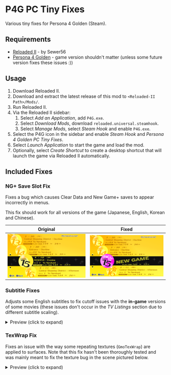 
# P4G PC Tiny Fixes

Various tiny fixes for Persona 4 Golden (Steam).

## Requirements

- [Reloaded II](https://github.com/Reloaded-Project/Reloaded-II/releases) - by Sewer56
- [Persona 4 Golden](https://store.steampowered.com/app/1113000/) - game version shouldn't matter (unless some future version fixes these issues :))

## Usage

1. Download Reloaded II.
2. Download and extract the latest release of this mod to `<Reloaded-II Path>/Mods/`.
3. Run Reloaded II.
4. Via the Reloaded II sidebar:
    1. Select *Add an Application*, add `P4G.exe`.
    2. Select *Download Mods*, download `reloaded.universal.steamhook`.
    3. Select *Manage Mods*, select *Steam Hook* and enable `P4G.exe`.
5. Select the P4G icon in the sidebar and enable *Steam Hook* and *Persona 4 Golden PC Tiny Fixes*.
6. Select *Launch Application* to start the game and load the mod.
7. Optionally, select *Create Shortcut* to create a desktop shortcut that will launch the game via Reloaded II automatically.

## Included Fixes

### NG+ Save Slot Fix

Fixes a bug which causes Clear Data and New Game+ saves to appear incorrectly in menus.

This fix should work for all versions of the game (Japanese, English, Korean and Chinese).

| Original           | Fixed                  |
|:------------------:|:----------------------:|
| ![x](img/slot.png) | ![x](img/slot-fix.png) |

### Subtitle Fixes

Adjusts some English subtitles to fix cutoff issues with the **in-game** versions of some movies (these issues don't occur in the *TV Listings* section due to different subtitle scaling).

<details>
    <summary>Preview (click to expand)</summary>

| Original           | Fixed                  |
|:------------------:|:----------------------:|
| ![x](img/sub1.png) | ![x](img/sub1-fix.png) |
| ![x](img/sub2.png) | ![x](img/sub2-fix.png) |

</details>

### TexWrap Fix

Fixes an issue with the way some repeating textures (`GmoTexWrap`) are applied to surfaces.
Note that this fix hasn't been thoroughly tested and was mainly meant to fix the texture bug in the scene pictured below.

<details>
    <summary>Preview (click to expand)</summary>

| Original               | Fixed                      |
|:----------------------:|:--------------------------:|
| ![x](img/texwrap1.png) | ![x](img/texwrap1-fix.png) |
| ![x](img/texwrap2.png) | ![x](img/texwrap2-fix.png) |
| ![x](img/texwrap3.png) | ![x](img/texwrap3-fix.png) |

</details>

